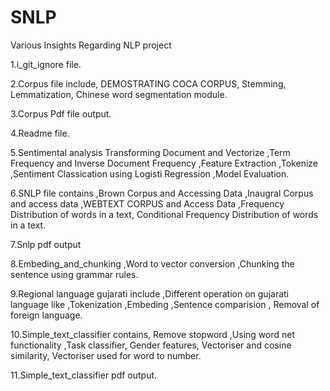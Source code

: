 # SNLP
Various Insights Regarding NLP project

1.i_git_ignore file.

2.Corpus file include, DEMOSTRATING COCA CORPUS, Stemming, Lemmatization, Chinese word segmentation module.

3.Corpus Pdf file output.

4.Readme file.

5.Sentimental analysis Transforming Document and Vectorize  ,Term Frequency and Inverse Document Frequency ,Feature Extraction ,Tokenize ,Sentiment Classication using Logisti Regression ,Model Evaluation.

6.SNLP file contains ,Brown Corpus and Accessing Data ,Inaugral Corpus and access data ,WEBTEXT CORPUS and Access Data ,Frequency Distribution of words in a text, Conditional Frequency Distribution of words in a text.
  
7.Snlp pdf output

8.Embeding_and_chunking ,Word to vector conversion ,Chunking the sentence using grammar rules.
    
9.Regional language gujarati include ,Different operation on gujarati language like ,Tokenization ,Embeding ,Sentence comparision , Removal of foreign language.

10.Simple_text_classifier contains,  Remove stopword ,Using word net functionality ,Task classifier, Gender features, Vectoriser and cosine similarity, Vectoriser used for word to number.

11.Simple_text_classifier pdf output.





    
    
  
